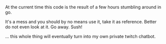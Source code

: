 At the current time this code is the result of a few hours stumbling around in go.

It's a mess and you should by no means use it, take it as reference. Better do not even look at it. Go away. Sush!

... this whole thing will eventually turn into my own private twitch chatbot.